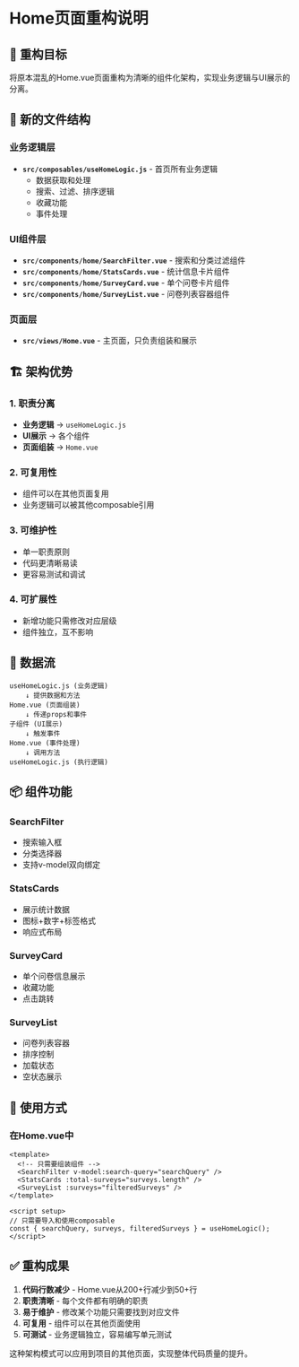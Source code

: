 # Home页面重构说明

## 🎯 重构目标
将原本混乱的Home.vue页面重构为清晰的组件化架构，实现业务逻辑与UI展示的分离。

## 📁 新的文件结构

### 业务逻辑层
- **`src/composables/useHomeLogic.js`** - 首页所有业务逻辑
  - 数据获取和处理
  - 搜索、过滤、排序逻辑
  - 收藏功能
  - 事件处理

### UI组件层
- **`src/components/home/SearchFilter.vue`** - 搜索和分类过滤组件
- **`src/components/home/StatsCards.vue`** - 统计信息卡片组件
- **`src/components/home/SurveyCard.vue`** - 单个问卷卡片组件
- **`src/components/home/SurveyList.vue`** - 问卷列表容器组件

### 页面层
- **`src/views/Home.vue`** - 主页面，只负责组装和展示

## 🏗️ 架构优势

### 1. 职责分离
- **业务逻辑** → `useHomeLogic.js`
- **UI展示** → 各个组件
- **页面组装** → `Home.vue`

### 2. 可复用性
- 组件可以在其他页面复用
- 业务逻辑可以被其他composable引用

### 3. 可维护性
- 单一职责原则
- 代码更清晰易读
- 更容易测试和调试

### 4. 可扩展性
- 新增功能只需修改对应层级
- 组件独立，互不影响

## 🔄 数据流

```
useHomeLogic.js (业务逻辑)
    ↓ 提供数据和方法
Home.vue (页面组装)
    ↓ 传递props和事件
子组件 (UI展示)
    ↓ 触发事件
Home.vue (事件处理)
    ↓ 调用方法
useHomeLogic.js (执行逻辑)
```

## 📦 组件功能

### SearchFilter
- 搜索输入框
- 分类选择器
- 支持v-model双向绑定

### StatsCards  
- 展示统计数据
- 图标+数字+标签格式
- 响应式布局

### SurveyCard
- 单个问卷信息展示
- 收藏功能
- 点击跳转

### SurveyList
- 问卷列表容器
- 排序控制
- 加载状态
- 空状态展示

## 🚀 使用方式

### 在Home.vue中
```vue
<template>
  <!-- 只需要组装组件 -->
  <SearchFilter v-model:search-query="searchQuery" />
  <StatsCards :total-surveys="surveys.length" />
  <SurveyList :surveys="filteredSurveys" />
</template>

<script setup>
// 只需要导入和使用composable
const { searchQuery, surveys, filteredSurveys } = useHomeLogic();
</script>
```

## ✅ 重构成果

1. **代码行数减少** - Home.vue从200+行减少到50+行
2. **职责清晰** - 每个文件都有明确的职责
3. **易于维护** - 修改某个功能只需要找到对应文件
4. **可复用** - 组件可以在其他页面使用
5. **可测试** - 业务逻辑独立，容易编写单元测试

这种架构模式可以应用到项目的其他页面，实现整体代码质量的提升。